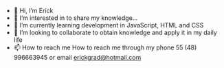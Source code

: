 - 👋 Hi, I’m Erick
- 👀 I’m interested in to share my knowledge...
- 🌱 I’m currently learning development in JavaScript, HTML and CSS
- 💞️ I’m looking to collaborate to obtain knowledge and apply it in my daily life
- 📫 How to reach me How to reach me through my phone 55 (48) 996663945 or email erickgrad@hotmail.com

<!---
erickgrad/erickgrad is a ✨ special ✨ repository because its `README.md` (this file) appears on your GitHub profile.
You can click the Preview link to take a look at your changes.
--->
